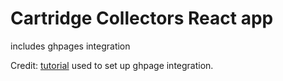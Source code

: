 # Cartridge Collectors React app

includes ghpages integration

Credit:
[tutorial](https://www.freecodecamp.org/news/deploy-a-react-app-to-github-pages/) used to set up ghpage integration.
